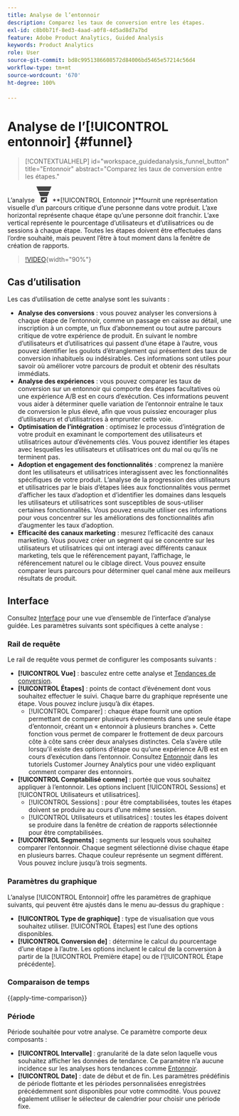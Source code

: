 ```yaml
---
title: Analyse de l’entonnoir
description: Comparez les taux de conversion entre les étapes.
exl-id: c8b0b71f-8ed3-4aad-a0f8-4d5ad8d7a7bd
feature: Adobe Product Analytics, Guided Analysis
keywords: Product Analytics
role: User
source-git-commit: bd8c9951386608572d84006bd5465e57214c56d4
workflow-type: tm+mt
source-wordcount: '670'
ht-degree: 100%

---
```


# Analyse de l’[!UICONTROL entonnoir] {#funnel}

<!-- markdownlint-disable MD034 -->

>[!CONTEXTUALHELP]
>id="workspace_guidedanalysis_funnel_button"
>title="Entonnoir"
>abstract="Comparez les taux de conversion entre les étapes."

<!-- markdownlint-enable MD034 -->

L’analyse ![ConversionFunnel](/help/assets/icons/ConversionFunnel.svg)**[!UICONTROL Entonnoir ]**fournit une représentation visuelle d’un parcours critique d’une personne dans votre produit. L’axe horizontal représente chaque étape qu’une personne doit franchir. L’axe vertical représente le pourcentage d’utilisateurs et d’utilisatrices ou de sessions à chaque étape. Toutes les étapes doivent être effectuées dans l’ordre souhaité, mais peuvent l’être à tout moment dans la fenêtre de création de rapports.

>[!VIDEO](https://video.tv.adobe.com/v/3421663/?quality=12&learn=on){width="90%"}

## Cas d’utilisation

Les cas d’utilisation de cette analyse sont les suivants :

* **Analyse des conversions** : vous pouvez analyser les conversions à chaque étape de l’entonnoir, comme un passage en caisse au détail, une inscription à un compte, un flux d’abonnement ou tout autre parcours critique de votre expérience de produit. En suivant le nombre d’utilisateurs et d’utilisatrices qui passent d’une étape à l’autre, vous pouvez identifier les goulots d’étranglement qui présentent des taux de conversion inhabituels ou indésirables. Ces informations sont utiles pour savoir où améliorer votre parcours de produit et obtenir des résultats immédiats.
* **Analyse des expériences** : vous pouvez comparer les taux de conversion sur un entonnoir qui comporte des étapes facultatives où une expérience A/B est en cours d’exécution. Ces informations peuvent vous aider à déterminer quelle variation de l’entonnoir entraîne le taux de conversion le plus élevé, afin que vous puissiez encourager plus d’utilisateurs et d’utilisatrices à emprunter cette voie.
* **Optimisation de l’intégration** : optimisez le processus d’intégration de votre produit en examinant le comportement des utilisateurs et utilisatrices autour d’événements clés. Vous pouvez identifier les étapes avec lesquelles les utilisateurs et utilisatrices ont du mal ou qu’ils ne terminent pas.
* **Adoption et engagement des fonctionnalités** : comprenez la manière dont les utilisateurs et utilisatrices interagissent avec les fonctionnalités spécifiques de votre produit. L’analyse de la progression des utilisateurs et utilisatrices par le biais d’étapes liées aux fonctionnalités vous permet d’afficher les taux d’adoption et d’identifier les domaines dans lesquels les utilisateurs et utilisatrices sont susceptibles de sous-utiliser certaines fonctionnalités. Vous pouvez ensuite utiliser ces informations pour vous concentrer sur les améliorations des fonctionnalités afin d’augmenter les taux d’adoption.
* **Efficacité des canaux marketing** : mesurez l’efficacité des canaux marketing. Vous pouvez créer un segment qui se concentre sur les utilisateurs et utilisatrices qui ont interagi avec différents canaux marketing, tels que le référencement payant, l’affichage, le référencement naturel ou le ciblage direct. Vous pouvez ensuite comparer leurs parcours pour déterminer quel canal mène aux meilleurs résultats de produit.

## Interface

Consultez [Interface](../overview.md#interface) pour une vue d’ensemble de l’interface d’analyse guidée. Les paramètres suivants sont spécifiques à cette analyse :

### Rail de requête

Le rail de requête vous permet de configurer les composants suivants :

* **[!UICONTROL Vue]** : basculez entre cette analyse et [Tendances de conversion](conversion-trends.md).
* **[!UICONTROL Étapes]** : points de contact d’événement dont vous souhaitez effectuer le suivi. Chaque barre du graphique représente une étape. Vous pouvez inclure jusqu’à dix étapes.
   * [!UICONTROL Comparer] : chaque étape fournit une option permettant de comparer plusieurs événements dans une seule étape d’entonnoir, créant un « entonnoir à plusieurs branches ». Cette fonction vous permet de comparer le frottement de deux parcours côte à côte sans créer deux analyses distinctes. Cela s’avère utile lorsqu’il existe des options d’étape ou qu’une expérience A/B est en cours d’exécution dans l’entonnoir. Consultez [Entonnoir](https://experienceleague.adobe.com/fr/docs/customer-journey-analytics-learn/tutorials/guided-analysis/funnel) dans les tutoriels Customer Journey Analytics pour une vidéo expliquant comment comparer des entonnoirs.
* **[!UICONTROL Comptabilisé comme]** : portée que vous souhaitez appliquer à l’entonnoir. Les options incluent [!UICONTROL Sessions] et [!UICONTROL Utilisateurs et utilisatrices].
   * [!UICONTROL Sessions] : pour être comptabilisées, toutes les étapes doivent se produire au cours d’une même session.
   * [!UICONTROL Utilisateurs et utilisatrices] : toutes les étapes doivent se produire dans la fenêtre de création de rapports sélectionnée pour être comptabilisées.
* **[!UICONTROL Segments]** : segments sur lesquels vous souhaitez comparer l’entonnoir. Chaque segment sélectionné divise chaque étape en plusieurs barres. Chaque couleur représente un segment différent. Vous pouvez inclure jusqu’à trois segments.

### Paramètres du graphique

L’analyse [!UICONTROL Entonnoir] offre les paramètres de graphique suivants, qui peuvent être ajustés dans le menu au-dessus du graphique :

* **[!UICONTROL Type de graphique]** : type de visualisation que vous souhaitez utiliser. [!UICONTROL Étapes] est l’une des options disponibles.
* **[!UICONTROL Conversion de]** : détermine le calcul du pourcentage d’une étape à l’autre. Les options incluent le calcul de la conversion à partir de la [!UICONTROL Première étape] ou de l’[!UICONTROL Étape précédente].

### Comparaison de temps

{{apply-time-comparison}}



### Période

Période souhaitée pour votre analyse. Ce paramètre comporte deux composants :

* **[!UICONTROL Intervalle]** : granularité de la date selon laquelle vous souhaitez afficher les données de tendance. Ce paramètre n’a aucune incidence sur les analyses hors tendances comme [Entonnoir](funnel.md).
* **[!UICONTROL Date]** : date de début et de fin. Les paramètres prédéfinis de période flottante et les périodes personnalisées enregistrées précédemment sont disponibles pour votre commodité. Vous pouvez également utiliser le sélecteur de calendrier pour choisir une période fixe.

<!--
## Example

See below for an example of the analysis.

![Funnel time compare](../assets/funnel-compare.png)

-->
